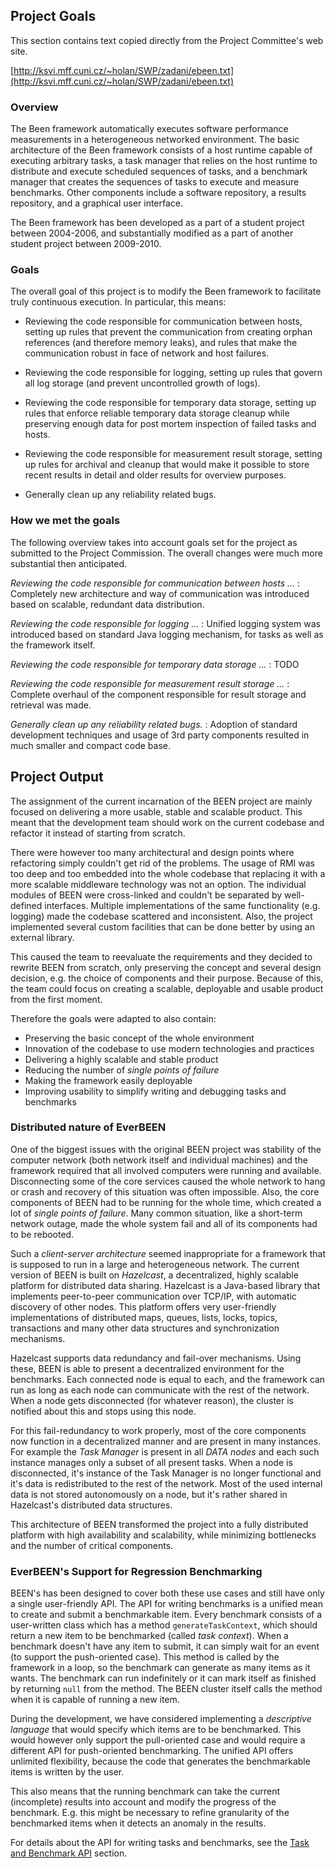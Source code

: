 ## Project Goals
This section contains text copied directly from the Project Committee's web site.

[http://ksvi.mff.cuni.cz/~holan/SWP/zadani/ebeen.txt](http://ksvi.mff.cuni.cz/~holan/SWP/zadani/ebeen.txt)

### Overview 
The Been framework automatically executes software performance measurements in a heterogeneous networked environment.  The basic architecture of the Been framework consists of a host runtime capable of executing arbitrary tasks, a task manager that relies on the host runtime to distribute and execute scheduled sequences of tasks, and a benchmark manager that creates the sequences of tasks to execute and measure benchmarks.  Other components include a software repository, a results repository, and a graphical user interface.

The Been framework has been developed as a part of a student project between 2004-2006, and substantially modified as a part of another student project between 2009-2010.


### Goals
The overall goal of this project is to modify the Been framework to facilitate truly continuous execution. In particular, this means:

* Reviewing the code responsible for communication between hosts, setting up rules that prevent the communication from creating orphan references (and therefore memory leaks), and rules that make the communication robust in face of network and host failures.

* Reviewing the code responsible for logging, setting up rules that govern all log storage (and prevent uncontrolled growth of logs).

* Reviewing the code responsible for temporary data storage, setting up rules that enforce reliable temporary data storage cleanup while preserving enough data for post mortem inspection of failed tasks and hosts.

* Reviewing the code responsible for measurement result storage, setting up rules for archival and cleanup that would make it possible to store recent results in detail and older results for overview purposes.

* Generally clean up any reliability related bugs.

### How we met the goals

The following overview takes into account goals set for the project as submitted to the Project Commission. The overall changes were much more substantial then anticipated. 

*Reviewing the code responsible for communication between hosts ...*
:	Completely new architecture and way of communication was introduced based on scalable, redundant data distribution.

*Reviewing the code responsible for logging ...*
:	Unified logging system was introduced based on standard Java logging mechanism, for tasks as well as the framework itself.

*Reviewing the code responsible for temporary data storage ...*
: TODO

*Reviewing the code responsible for measurement result storage ...*
:	Complete overhaul of the component responsible for result storage and retrieval was made.

*Generally clean up any reliability related bugs.*
: Adoption of standard development techniques and usage of 3rd party components resulted in much smaller and compact code base. 

## Project Output

The assignment of the current incarnation of the BEEN project are mainly focused on delivering a more usable, stable and scalable product. This meant that the development team should work on the current codebase and refactor it instead of starting from scratch.

There were however too many architectural and design points where refactoring simply couldn't get rid of the problems. The usage of RMI was too deep and too embedded into the whole codebase that replacing it with a more scalable middleware technology was not an option. The individual modules of BEEN were cross-linked and couldn't be separated by well-defined interfaces. Multiple implementations of the same functionality (e.g. logging) made the codebase scattered and inconsistent. Also, the project implemented several custom facilities that can be done better by using an external library.

This caused the team to reevaluate the requirements and they decided to rewrite BEEN from scratch, only preserving the concept and several design decision, e.g. the choice of components and their purpose. Because of this, the team could focus on creating a scalable, deployable and usable product from the first moment.

Therefore the goals were adapted to also contain:

* Preserving the basic concept of the whole environment
* Innovation of the codebase to use modern technologies and practices
* Delivering a highly scalable and stable product
* Reducing the number of *single points of failure*
* Making the framework easily deployable
* Improving usability to simplify writing and debugging tasks and benchmarks

### Distributed nature of EverBEEN

One of the biggest issues with the original BEEN project was stability of the computer network (both network itself and individual machines) and the framework required that all involved computers were running and available. Disconnecting some of the core services caused the whole network to hang or crash and recovery of this situation was often impossible. Also, the core components of BEEN had to be running for the whole time, which created a lot of *single points of failure*. Many common situation, like a short-term network outage, made the whole system fail and all of its components had to be rebooted.

Such a *client-server architecture* seemed inappropriate for a framework that is supposed to run in a large and heterogeneous network. The current version of BEEN is built on *Hazelcast*, a decentralized, highly scalable platform for distributed data sharing. Hazelcast is a Java-based library that implements peer-to-peer communication over TCP/IP, with automatic discovery of other nodes. This platform offers very user-friendly implementations of distributed maps, queues, lists, locks, topics, transactions and many other data structures and synchronization mechanisms.

Hazelcast supports data redundancy and fail-over mechanisms. Using these, BEEN is able to present a decentralized environment for the benchmarks. Each connected node is equal to each, and the framework can run as long as each node can communicate with the rest of the network. When a node gets disconnected (for whatever reason), the cluster is notified about this and stops using this node.

For this fail-redundancy to work properly, most of the core components now function in a decentralized manner and are present in many instances. For example the *Task Manager* is present in all *DATA nodes* and each such instance manages only a subset of all present tasks. When a node is disconnected, it's instance of the Task Manager is no longer functional and it's data is redistributed to the rest of the network. Most of the used internal data is not stored autonomously on a node, but it's rather shared in Hazelcast's distributed data structures.

This architecture of BEEN transformed the project into a fully distributed platform with high availability and scalability, while minimizing bottlenecks and the number of critical components.

### EverBEEN's Support for Regression Benchmarking

<!-- TODO -->

BEEN's has been designed to cover both these use cases and still have only a single user-friendly API. The API for writing benchmarks is a unified mean to create and submit a benchmarkable item. Every benchmark consists of a user-written class which has a method `generateTaskContext`, which should return a new item to be benchmarked (called *task context*). When a benchmark doesn't have any item to submit, it can simply wait for an event (to support the push-oriented case). This method is called by the framework in a loop, so the benchmark can generate as many items as it wants. The benchmark can run indefinitely or it can mark itself as finished by returning `null` from the method. The BEEN cluster itself calls the method when it is capable of running a new item.

During the development, we have considered implementing a *descriptive language* that would specify which items are to be benchmarked. This would however only support the pull-oriented case and would require a different API for push-oriented benchmarking. The unified API offers unlimited flexibility, because the code that generates the benchmarkable items is written by the user.

This also means that the running benchmark can take the current (incomplete) results into account and modify the progress of the benchmark. E.g. this might be necessary to refine granularity of the benchmarked items when it detects an anomaly in the results.

For details about the API for writing tasks and benchmarks, see the [Task and Benchmark API](#user.taskapi) section.
